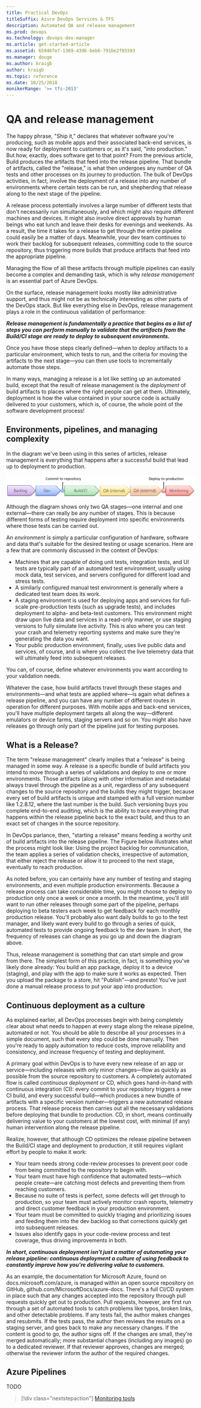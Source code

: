```yaml
---
title: Practical DevOps
titleSuffix: Azure DevOps Services & TFS
description: Automated QA and release management
ms.prod: devops
ms.technology: devops-dev-manager
ms.article: get-started-article
ms.assetid: 65946fe7-1369-43d6-beb6-791be2f85593
ms.manager: douge
ms.author: kraigb
author: kraigb
ms.topic: reference
ms.date: 10/25/2018
monikerRange: '>= tfs-2013'
---
```


# QA and release management

The happy phrase, "Ship it," declares that whatever software you're producing, such as mobile apps and their associated back-end services, is now ready for deployment to customers or, as it's said, "into production." But how, exactly, does software get to that point? From the previous article, Build produces the artifacts that feed into the release pipeline. That bundle of artifacts, called the "release," is what then undergoes any number of QA tests and other processes on its journey to production. The bulk of DevOps activities, in fact, involve the deployment of a release into any number of environments where certain tests can be run, and shepherding that release along to the next stage of the pipeline.

A release process potentially involves a large number of different tests that don't necessarily run simultaneously, and which might also require different machines and devices. It might also involve direct approvals by human beings who eat lunch and leave their desks for evenings and weekends. As a result, the time it takes for a release to get through the entire pipeline could easily be a matter of days. Meanwhile, your dev team continues to work their backlog for subsequent releases, committing code to the source repository, thus triggering more builds that produce artifacts that feed into the appropriate pipeline.

Managing the flow of all these artifacts through multiple pipelines can easily become a complex and demanding task, which is why *release management* is an essential part of Azure DevOps.

On the surface, release management looks mostly like administrative support, and thus might not be as technically interesting as other parts of the DevOps stack. But like everything else in DevOps, release management plays a role in the continuous validation of performance:

_**Release management is fundamentally a practice that begins as a list of steps you can perform manually to validate that the artifacts from the Build/CI stage are ready to deploy to subsequent environments.**_

Once you have those steps clearly defined&mdash;when to deploy artifacts to a particular environment, which tests to run, and the criteria for moving the artifacts to the next stage&mdash;you can then use tools to incrementally automate those steps.

In many ways, managing a release is a lot like setting up an automated build, except that the result of release management is the *deployment* of build artifacts to places where the right people can get at them. Ultimately, deployment is how the value contained in your source code is actually delivered to your customers, which is, of course, the whole point of the software development process!

## Environments, pipelines, and managing complexity

In the diagram we've been using in this series of articles, release management is everything that happens after a successful build that lead up to deployment to production.

![QA steps follow build](media/04-pipeline-01-basic.png)

Although the diagram shows only two QA stages&mdash;one internal and one external&mdash;there can really be any number of stages. This is because different forms of testing require deployment into specific environments where those tests can be carried out.

An *environment* is simply a particular configuration of hardware, software and data that's suitable for the desired testing or usage scenarios. Here are a few that are commonly discussed in the context of DevOps:

- Machines that are capable of doing unit tests, integration tests, and UI tests are typically part of an automated test environment, usually using mock data, test services, and servers configured for different load and stress tests.
- A similarly configured manual test environment is generally where a dedicated test team does its work.
- A staging environment is used for deploying apps and services for full-scale pre-production tests (such as upgrade tests), and includes deployment to alpha- and beta-test customers. This environment might draw upon live data and services in a read-only manner, or use staging versions to fully simulate live activity. This is also where you can test your crash and telemetry reporting systems and make sure they're generating the data you want.
- Your public production environment, finally, uses live public data and services, of course, and is where you collect the live telemetry data that will ultimately feed into subsequent releases.

You can, of course, define whatever environments you want according to your validation needs. 

Whatever the case, how build artifacts travel through these stages and environments&mdash;and what tests are applied where&mdash;is again what defines a release pipeline, and you can have any number of different routes in operation for different purposes. With mobile apps and back-end services, you'll have multiple deployment targets all along the way&mdash;different emulators or device farms, staging servers and so on. You might also have releases go through only part of the pipeline just for testing purposes.

## What is a Release?

The term "release management" clearly implies that a "release" is being managed in some way. A release is a specific bundle of build artifacts you intend to move through a series of validations and deploy to one or more environments. Those artifacts (along with other information and metadata) always travel through the pipeline as a unit, regardless of any subsequent changes to the source repository and the builds they might trigger, because every set of build artifacts is unique and stamped with a full version number like 1.2.8.12, where the last number is the build. Such versioning buys you complete end-to-end auditing, which is the ability to trace everything that happens within the release pipeline back to the exact build, and thus to an exact set of changes in the source repository.

In DevOps parlance, then, "starting a release" means feeding a worthy unit of build artifacts into the release pipeline. The Figure below illustrates what the process might look like: Using the project backlog for communication, the team applies a series of validation checks, irrespective of automation, that either reject the release or allow it to proceed to the next stage, eventually to reach production.

As noted before, you can certainly have any number of testing and staging environments, and even multiple production environments. Because a release process can take considerable time, you might choose to deploy to production only once a week or once a month. In the meantime, you'll still want to run other releases through some part of the pipeline, perhaps deploying to beta testers each week to get feedback for each monthly production release. You'll probably also want daily builds to go to the test manager, and likely want every build to go through a series of quick, automated tests to provide ongoing feedback to the dev team. In short, the frequency of releases can change as you go up and down the diagram above.

Thus, release management is something that can start simple and grow from there. The simplest form of this practice, in fact, is something you've likely done already: You build an app package, deploy it to a device (staging), and play with the app to make sure it works as expected. Then you upload the package to a store, hit "Publish"&mdash;and presto! You've just done a manual release process to put your app into production.

## Continuous deployment as a culture

As explained earlier, all DevOps processes begin with being completely clear about what needs to happen at every stage along the release pipeline, automated or not. You should be able to describe all your processes in a simple document, such that every step could be done manually. Then you're ready to apply automation to reduce costs, improve reliability and consistency, and increase frequency of testing and deployment.

A primary goal within DevOps is to have every new release of an app or service&mdash;including releases with only minor changes&mdash;flow as quickly as possible from the source repository to customers. A completely automated flow is called *continuous deployment* or CD, which goes hand-in-hand with continuous integration (CI): every commit to your repository triggers a new CI build, and every successful build&mdash;which produces a new bundle of artifacts with a specific version number&mdash;triggers a new automated release process. That release process then carries out all the necessary validations before deploying that bundle to production. CD, in short, means continually delivering value to your customers at the lowest cost, with minimal (if any) human intervention along the release pipeline.

Realize, however, that although CD optimizes the release pipeline between the Build/CI stage and deployment to production, it still requires vigilant effort by people to make it work:

- Your team needs strong code-review processes to prevent poor code from being committed to the repository to begin with.
- Your team must have high confidence that automated tests&mdash;which people create&mdash;are catching most defects and preventing them from reaching customers.
- Because no suite of tests is perfect, some defects will get through to production, so your team must actively monitor crash reports, telemetry and direct customer feedback in your production environment.
- Your team must be committed to quickly triaging and prioritizing issues and feeding them into the dev backlog so that corrections quickly get into subsequent releases.
- Issues also identify gaps in your code-review process and test coverage, thus driving improvements in both.

_**In short, continuous deployment isn't just a matter of automating your release pipeline: continuous deployment a culture of using feedback to constantly improve how you're delivering value to customers.**_

As an example, the documentation for Microsoft Azure, found on docs.microsoft.com/azure, is managed within an open source repository on GitHub, github.com/MicrosoftDocs/azure-docs. There's a full CI/CD system in place such that any changes accepted into the repository through pull requests quickly get out to production. Pull requests, however, are first run through a set of automated tools to catch problems like typos, broken links, and other detectable problems. If any tests fail, the author makes changes and resubmits. If the tests pass, the author then reviews the results on a staging server, and goes back to make any necessary changes. If the content is good to go, the author signs off. If the changes are small, they're merged automatically; more substantial changes (including any images) go to a dedicated reviewer. If that reviewer approves, changes are merged; otherwise the reviewer inform the author of the required changes.

## Azure Pipelines

TODO

> [!div class="nextstepaction"]
> [Monitoring tools](azure-devops-guide-for-managers-09-monitoring.md)
